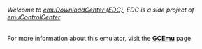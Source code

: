 ###### Welcome to [emuDownloadCenter (EDC)](https://github.com/PhoenixInteractiveNL/emuDownloadCenter/wiki/), EDC is a side project of [emuControlCenter](https://github.com/PhoenixInteractiveNL/emuControlCenter/wiki/)

For more information about this emulator, visit the [**GCEmu**](https://github.com/PhoenixInteractiveNL/emuDownloadCenter/wiki/Emulator-gcemu#menu) page.
